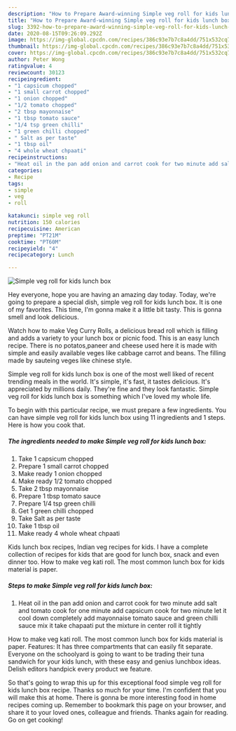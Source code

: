 ```yaml
---
description: "How to Prepare Award-winning Simple veg roll for kids lunch box"
title: "How to Prepare Award-winning Simple veg roll for kids lunch box"
slug: 3392-how-to-prepare-award-winning-simple-veg-roll-for-kids-lunch-box
date: 2020-08-15T09:26:09.292Z
image: https://img-global.cpcdn.com/recipes/386c93e7b7c8a4dd/751x532cq70/simple-veg-roll-for-kids-lunch-box-recipe-main-photo.jpg
thumbnail: https://img-global.cpcdn.com/recipes/386c93e7b7c8a4dd/751x532cq70/simple-veg-roll-for-kids-lunch-box-recipe-main-photo.jpg
cover: https://img-global.cpcdn.com/recipes/386c93e7b7c8a4dd/751x532cq70/simple-veg-roll-for-kids-lunch-box-recipe-main-photo.jpg
author: Peter Wong
ratingvalue: 4
reviewcount: 30123
recipeingredient:
- "1 capsicum chopped"
- "1 small carrot chopped"
- "1 onion chopped"
- "1/2 tomato chopped"
- "2 tbsp mayonnaise"
- "1 tbsp tomato sauce"
- "1/4 tsp green chilli"
- "1 green chilli chopped"
- " Salt as per taste"
- "1 tbsp oil"
- "4 whole wheat chpaati"
recipeinstructions:
- "Heat oil in the pan add onion and carrot cook for two minute add salt and tomato cook for one minute add capsicum cook for two minute let it cool down completely add mayonnaise tomato sauce and green chilli sauce mix it take chapaati put the mixture in center roll it tightly"
categories:
- Recipe
tags:
- simple
- veg
- roll

katakunci: simple veg roll 
nutrition: 150 calories
recipecuisine: American
preptime: "PT21M"
cooktime: "PT60M"
recipeyield: "4"
recipecategory: Lunch

---
```



![Simple veg roll for kids lunch box](https://img-global.cpcdn.com/recipes/386c93e7b7c8a4dd/751x532cq70/simple-veg-roll-for-kids-lunch-box-recipe-main-photo.jpg)

Hey everyone, hope you are having an amazing day today. Today, we're going to prepare a special dish, simple veg roll for kids lunch box. It is one of my favorites. This time, I'm gonna make it a little bit tasty. This is gonna smell and look delicious.

Watch how to make Veg Curry Rolls, a delicious bread roll which is filling and adds a variety to your lunch box or picnic food. This is an easy lunch recipe. There is no potatos,paneer and cheese used here it is made with simple and easily available veges like cabbage carrot and beans. The filling made by sauteing veges like chinese style.

Simple veg roll for kids lunch box is one of the most well liked of recent trending meals in the world. It's simple, it's fast, it tastes delicious. It's appreciated by millions daily. They're fine and they look fantastic. Simple veg roll for kids lunch box is something which I've loved my whole life.


To begin with this particular recipe, we must prepare a few ingredients. You can have simple veg roll for kids lunch box using 11 ingredients and 1 steps. Here is how you cook that.

<!--inarticleads1-->

##### The ingredients needed to make Simple veg roll for kids lunch box:

1. Take 1 capsicum chopped
1. Prepare 1 small carrot chopped
1. Make ready 1 onion chopped
1. Make ready 1/2 tomato chopped
1. Take 2 tbsp mayonnaise
1. Prepare 1 tbsp tomato sauce
1. Prepare 1/4 tsp green chilli
1. Get 1 green chilli chopped
1. Take  Salt as per taste
1. Take 1 tbsp oil
1. Make ready 4 whole wheat chpaati


Kids lunch box recipes, Indian veg recipes for kids. I have a complete collection of recipes for kids that are good for lunch box, snack and even dinner too. How to make veg kati roll. The most common lunch box for kids material is paper. 

<!--inarticleads2-->

##### Steps to make Simple veg roll for kids lunch box:

1. Heat oil in the pan add onion and carrot cook for two minute add salt and tomato cook for one minute add capsicum cook for two minute let it cool down completely add mayonnaise tomato sauce and green chilli sauce mix it take chapaati put the mixture in center roll it tightly


How to make veg kati roll. The most common lunch box for kids material is paper. Features: It has three compartments that can easily fit separate. Everyone on the schoolyard is going to want to be trading their tuna sandwich for your kids lunch, with these easy and genius lunchbox ideas. Delish editors handpick every product we feature. 

So that's going to wrap this up for this exceptional food simple veg roll for kids lunch box recipe. Thanks so much for your time. I'm confident that you will make this at home. There is gonna be more interesting food in home recipes coming up. Remember to bookmark this page on your browser, and share it to your loved ones, colleague and friends. Thanks again for reading. Go on get cooking!
